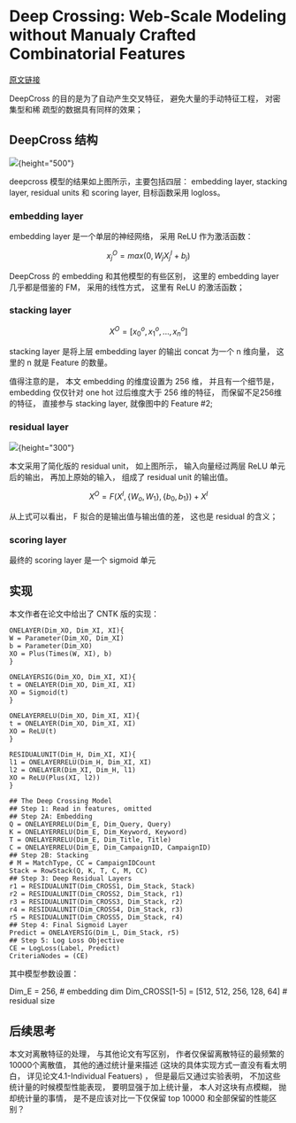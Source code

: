 # Deep Crossing: Web-Scale Modeling without Manualy Crafted Combinatorial Features

[原文链接](http://www.kdd.org/kdd2016/papers/files/adf0975-shanA.pdf)

DeepCross 的目的是为了自动产生交叉特征， 避免大量的手动特征工程， 对密集型和稀 疏型的数据具有同样的效果； 

## DeepCross 结构

![](https://betterxys.github.io/styles/images/ctrfigs/deepcross.png){height="500"}

deepcross 模型的结果如上图所示，主要包括四层： embedding layer, stacking layer, residual units 和 scoring layer, 目标函数采用 logloss。 

### embedding layer

embedding layer 是一个单层的神经网络， 采用 ReLU 作为激活函数：

$$
x_j^O = max(0, W_j X_j^I + b_j)
$$

DeepCross 的 embedding 和其他模型的有些区别， 这里的 embedding layer 几乎都是借鉴的 FM， 采用的线性方式， 这里有 ReLU 的激活函数； 


### stacking layer

$$
X^O = [x_0^o, x_1^o, ..., x_n^o]
$$

stacking layer 是将上层 embedding layer 的输出 concat 为一个 n 维向量， 这里的 n 就是 Feature 的数量。

值得注意的是， 本文 embedding 的维度设置为 256 维， 并且有一个细节是，embedding 仅仅针对 one hot 过后维度大于 256 维的特征， 而保留不足256维的特征， 直接参与 stacking layer, 就像图中的 Feature #2; 

### residual layer

![](https://betterxys.github.io/styles/images/ctrfigs/residualunit.png){height="300"}

本文采用了简化版的 residual unit， 如上图所示， 输入向量经过两层 ReLU 单元后的输出， 再加上原始的输入， 组成了 residual unit 的输出值。

$$
X^O = F(X^I, \{ W_o, W_1 \}, \{ b_0, b_1 \}) + X^I
$$

从上式可以看出， F 拟合的是输出值与输出值的差， 这也是 residual 的含义；

### scoring layer

最终的 scoring layer 是一个 sigmoid 单元

## 实现

本文作者在论文中给出了 CNTK 版的实现：

```
ONELAYER(Dim_XO, Dim_XI, XI){
W = Parameter(Dim_XO, Dim_XI)
b = Parameter(Dim_XO)
XO = Plus(Times(W, XI), b)
}

ONELAYERSIG(Dim_XO, Dim_XI, XI){
t = ONELAYER(Dim_XO, Dim_XI, XI)
XO = Sigmoid(t)
}

ONELAYERRELU(Dim_XO, Dim_XI, XI){
t = ONELAYER(Dim_XO, Dim_XI, XI)
XO = ReLU(t)
}

RESIDUALUNIT(Dim_H, Dim_XI, XI){
l1 = ONELAYERRELU(Dim_H, Dim_XI, XI)
l2 = ONELAYER(Dim_XI, Dim_H, l1)
XO = ReLU(Plus(XI, l2))
}

## The Deep Crossing Model
## Step 1: Read in features, omitted
## Step 2A: Embedding
Q = ONELAYERRELU(Dim_E, Dim_Query, Query)
K = ONELAYERRELU(Dim_E, Dim_Keyword, Keyword)
T = ONELAYERRELU(Dim_E, Dim_Title, Title)
C = ONELAYERRELU(Dim_E, Dim_CampaignID, CampaignID)
## Step 2B: Stacking
# M = MatchType, CC = CampaignIDCount
Stack = RowStack(Q, K, T, C, M, CC)
## Step 3: Deep Residual Layers
r1 = RESIDUALUNIT(Dim_CROSS1, Dim_Stack, Stack)
r2 = RESIDUALUNIT(Dim_CROSS2, Dim_Stack, r1)
r3 = RESIDUALUNIT(Dim_CROSS3, Dim_Stack, r2)
r4 = RESIDUALUNIT(Dim_CROSS4, Dim_Stack, r3)
r5 = RESIDUALUNIT(Dim_CROSS5, Dim_Stack, r4)
## Step 4: Final Sigmoid Layer
Predict = ONELAYERSIG(Dim_L, Dim_Stack, r5)
## Step 5: Log Loss Objective
CE = LogLoss(Label, Predict)
CriteriaNodes = (CE)
```

其中模型参数设置：

Dim_E = 256,  # embedding dim
Dim_CROSS[1-5] = [512, 512, 256, 128, 64]  # residual size

## 后续思考

本文对离散特征的处理， 与其他论文有写区别， 作者仅保留离散特征的最频繁的10000个离散值， 其他的通过统计量来描述 (这块的具体实现方式一直没有看太明白， 详见论文4.1-Individual Featuers) ， 但是最后又通过实验表明， 不加这些统计量的时候模型性能表现， 要明显强于加上统计量， 本人对这块有点模糊， 抛却统计量的事情， 是不是应该对比一下仅保留 top 10000 和全部保留的性能区别？ 
